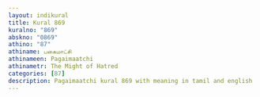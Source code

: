 ```yaml
---
layout: indikural
title: Kural 869
kuralno: "869"
abskno: "0869"
athino: "87"
athiname: பகைமாட்சி
athinameen: Pagaimaatchi
athinametr: The Might of Hatred
categories: [87]
description: Pagaimaatchi kural 869 with meaning in tamil and english 
---
```


